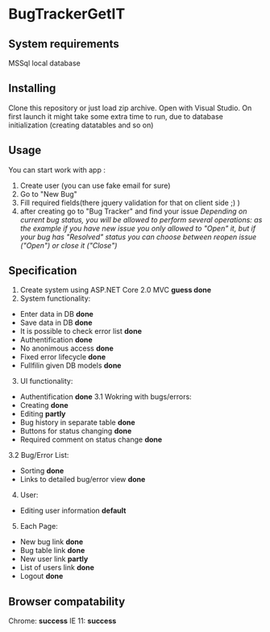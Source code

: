 # BugTrackerGetIT

## System requirements

MSSql local database

## Installing

Clone this repository or just load zip archive.
Open with Visual Studio.
On first launch it might take some extra time to run, due to database initialization (creating datatables and so on)

## Usage

You can start work with app :

1) Create user (you can use fake email for sure)
2) Go to "New Bug"
3) Fill required fields(there jquery validation for that on client side ;) )
4) after creating go to "Bug Tracker" and find your issue
*Depending on current bug status, you will be allowed to perform several operations: as the example if you have new issue you only allowed to "Open" it, but if your bug has "Resolved" status you can choose between reopen issue ("Open") or close it ("Close")*

## Specification

1. Create system using ASP.NET Core 2.0 MVC	**guess done**
2. System functionality:						
* Enter data in DB							**done**
* Save data in DB							**done**
* It is possible to check error list		**done**
* Authentification							**done**
* No anonimous access						**done**
* Fixed error lifecycle						**done**
* Fullfilin given DB models					**done**

3. UI functionality:
* Authentification							**done**
3.1 Wokring with bugs/errors:					
* Creating									**done**
* Editing									**partly**
* Bug history in separate table			**done**
* Buttons for status changing				**done**
* Required comment on status change		**done**

3.2 Bug/Error List:
* Sorting									**done**
* Links to detailed bug/error view			**done**

4. User:
* Editing user information					**default**

5. Each Page:
* New bug link								**done**
* Bug table link							**done**
* New user link								**partly**
* List of users link						**done**
* Logout									**done**


## Browser compatability

Chrome:	**success**
IE 11:	**success**


